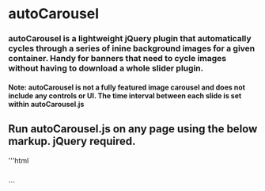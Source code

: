 # autoCarousel
### autoCarousel is a lightweight jQuery plugin that automatically cycles through a series of inine background images for a given container. Handy for banners that need to cycle images without having to download a whole slider plugin. 

#### Note: autoCarousel is not a fully featured image carousel and does not include any controls or UI. The time interval between each slide is set within autoCarousel.js


## Run autoCarousel.js on any page using the below markup. jQuery required.

'''html
<!-- Carousel: insert any amount of bg images here, autoCarousel() will cycle through them automagically-->
<div class='autoCarousel'>
	<div style="background-image: url('../images/image-1.jpg');">&nbsp;</div>
	<div style="background-image: url('../images/image-2.jpg'); display: none;">&nbsp;</div>
	<div style="background-image: url('../images/image-3.jpg'); display: none;">&nbsp;</div>
</div>
```
